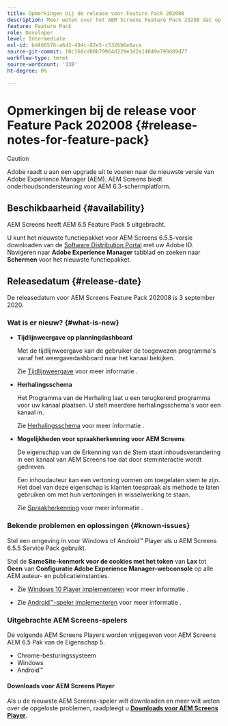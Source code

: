 ```yaml
---
title: Opmerkingen bij de release voor Feature Pack 202008
description: Meer weten over het AEM Screens Feature Pack 20208 dat op 3 september 2020 is uitgebracht.
feature: Feature Pack
role: Developer
level: Intermediate
exl-id: bd466576-a6d3-494c-82e5-c5326b6e0aca
source-git-commit: 10c168cd00b79964d229e3d2a14049e799d89d77
workflow-type: tm+mt
source-wordcount: '338'
ht-degree: 0%

---
```


# Opmerkingen bij de release voor Feature Pack 202008 {#release-notes-for-feature-pack}

>[!CAUTION]
>
>Adobe raadt u aan een upgrade uit te voeren naar de nieuwste versie van Adobe Experience Manager (AEM). AEM Screens biedt onderhoudsondersteuning voor AEM 6.3-schermplatform.

## Beschikbaarheid {#availability}

AEM Screens heeft AEM 6.5 Feature Pack 5 uitgebracht.

U kunt het nieuwste functiepakket voor AEM Screens 6.5.5-versie downloaden van de [Software Distribution Portal](https://experience.adobe.com/#/downloads/content/software-distribution/en/aem.html) met uw Adobe ID. Navigeren naar **Adobe Experience Manager** tabblad en zoeken naar **Schermen** voor het nieuwste functiepakket.

## Releasedatum {#release-date}

De releasedatum voor AEM Screens Feature Pack 202008 is 3 september 2020.

### Wat is er nieuw? {#what-is-new}

* **Tijdlijnweergave op planningdashboard**

  Met de tijdlijnweergave kan de gebruiker de toegewezen programma&#39;s vanaf het weergavedashboard naar het kanaal bekijken.

  Zie [Tijdlijnweergave](/help/user-guide/channel-assignment-latest-fp.md#timeline-view) voor meer informatie .

* **Herhalingsschema**

  Het Programma van de Herhaling laat u een terugkerend programma voor uw kanaal plaatsen. U stelt meerdere herhalingsschema&#39;s voor een kanaal in.

  Zie [Herhalingsschema](/help/user-guide/channel-assignment-latest-fp.md#recurrence-schedule) voor meer informatie .

* **Mogelijkheden voor spraakherkenning voor AEM Screens**

  De eigenschap van de Erkenning van de Stem staat inhoudsverandering in een kanaal van AEM Screens toe dat door steminteractie wordt gedreven.

  Een inhoudauteur kan een vertoning vormen om toegelaten stem te zijn. Het doel van deze eigenschap is klanten toespraak als methode te laten gebruiken om met hun vertoningen in wisselwerking te staan.

  Zie [Spraakherkenning](voice-recognition.md) voor meer informatie .

### Bekende problemen en oplossingen {#known-issues}

Stel een omgeving in voor Windows of Android™ Player als u AEM Screens 6.5.5 Service Pack gebruikt.

Stel de **SameSite-kenmerk voor de cookies met het token** van **Lax** tot **Geen** van **Configuratie Adobe Experience Manager-webconsole** op alle AEM auteur- en publicatieinstanties.

* Zie [Windows 10 Player implementeren](implementing-windows-player.md#fp-environment-setup) voor meer informatie .

* Zie [Android™-speler implementeren](implementing-android-player.md#fp-environment-setup) voor meer informatie .

### Uitgebrachte AEM Screens-spelers

De volgende AEM Screens Players worden vrijgegeven voor AEM Screens AEM 6.5 Pak van de Eigenschap 5.

* Chrome-besturingssysteem
* Windows
* Android™

#### Downloads voor AEM Screens Player

Als u de nieuwste AEM Screens-speler wilt downloaden en meer wilt weten over de opgeloste problemen, raadpleegt u **[Downloads voor AEM Screens Player](https://download.macromedia.com/screens/index.html)**.
